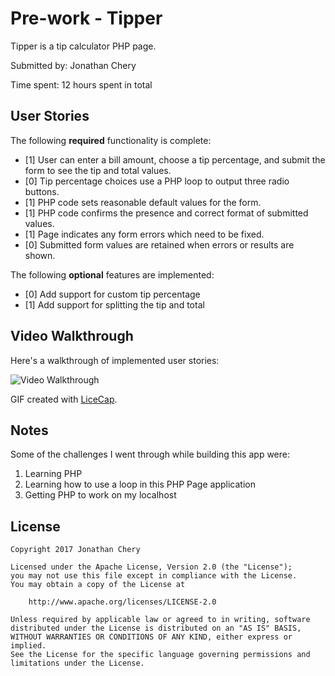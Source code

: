 # Pre-work -  Tipper

 Tipper is a tip calculator PHP page.

Submitted by: Jonathan Chery

Time spent: 12 hours spent in total

## User Stories

The following **required** functionality is complete:
* [1] User can enter a bill amount, choose a tip percentage, and submit the form to see the tip and total values.
* [0] Tip percentage choices use a PHP loop to output three radio buttons.
* [1] PHP code sets reasonable default values for the form.
* [1] PHP code confirms the presence and correct format of submitted values.
* [1] Page indicates any form errors which need to be fixed.
* [0] Submitted form values are retained when errors or results are shown.

The following **optional** features are implemented:
* [0] Add support for custom tip percentage
* [1] Add support for splitting the tip and total

## Video Walkthrough

Here's a walkthrough of implemented user stories:

<img src='http://imgur.com/a/J4lP1' title='Video Walkthrough' width='' alt='Video Walkthrough' />

GIF created with [LiceCap](http://www.cockos.com/licecap/).

## Notes
Some of the challenges I went through while building this app were:
  1) Learning PHP
  2) Learning how to use a loop in this PHP Page application
  3) Getting PHP to work on my localhost

## License

    Copyright 2017 Jonathan Chery

    Licensed under the Apache License, Version 2.0 (the "License");
    you may not use this file except in compliance with the License.
    You may obtain a copy of the License at

        http://www.apache.org/licenses/LICENSE-2.0

    Unless required by applicable law or agreed to in writing, software
    distributed under the License is distributed on an "AS IS" BASIS,
    WITHOUT WARRANTIES OR CONDITIONS OF ANY KIND, either express or implied.
    See the License for the specific language governing permissions and
    limitations under the License.
